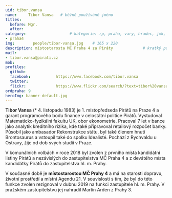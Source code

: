 ```yaml
---
uid: tibor.vansa
name:     Tibor Vansa  	# běžně používáné jméno
titles:
  before: Mgr. 
  after:
category:                 	# kategorie: rp, praha, vary, hradec, jmk, senat
- praha4
img: 		people/tibor-vansa.jpg    # 165 x 220
description: místostarosta MČ Praha 4 za Piráty            	# kratký popis, max 160 znaků
mail:
- tibor.vansa@pirati.cz
mob:			  
profiles:
  github:                 
  facebook: 		  https://www.facebook.com/tibor.vansa
  twitter: 		  
  flickr:     		  https://www.flickr.com/search/?text=tibor%20vansa
ordpraha: 9
heroImg: banner-default.jpg  
---
```


**Tibor Vansa** (* 4. listopadu 1983) je 1. místopředseda Pirátů na Praze 4 a garant programového bodu finance v celostátní politice Pirátů. Vystudoval Matematicko-fyzikální fakultu UK, obor ekonometrie. Pracoval 7 let v bance jako analytik kreditního rizika, kde také připravoval retailový rozpočet banky. Působil jako ambasador Rekonstrukce státu, byl také členem hnutí Brontosaurus a vstoupil také do spolku Idealisté. Pochází z Rychvaldu u Ostravy, žije od dob svých studií v Praze. 

V komunálních volbách v roce 2018 byl zvolen z prvního místa kandidátní listiny Pirátů a nezávislých do zastupitelstva MČ Praha 4 a z devátého místa kandidátky Pirátů do zastupitelstva hl. m. Prahy.

V současné době je **místostarostou MČ Prahy 4** a má na starosti dopravu, životní prostředí a místní Agendu 21. V souvislosti s tím, že byl do této funkce zvolen rezignoval v dubnu 2019 na funkci zastupitele hl. m. Prahy. V pražském zastupitelstvu jej nahradil Martin Arden z Prahy 3.


